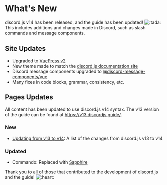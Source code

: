 <!DOCTYPE html>
<html lang="en">

<head>
  <meta charset="UTF-8">
  <meta name="viewport" content="width=device-width, initial-scale=1.0">
  <style scoped>
    .emoji-container {
      display: inline-block;
    }

    .emoji-container .emoji-image {
      width: 1.375rem;
      height: 1.375rem;
      vertical-align: bottom;
    }
  </style>
  <title>Discord.js Guide Update</title>
</head>

<body>

  <h1>What's New</h1>

  <!-- Discord.js Message Component -->
  <DiscordMessages>
    <DiscordMessage profile="bot">
      <template #interactions>
        <DiscordInteraction profile="user" author="discord.js" :command="true">upgrade</DiscordInteraction>
      </template>
      discord.js v14 has been released, and the guide has been updated!
      <span class="emoji-container">
        <img class="emoji-image" title="tada" alt=":tada:"
          src="https://cdn.jsdelivr.net/gh/twitter/twemoji@v14.0.2/assets/72x72/1f389.png" />
      </span>
      <br />
      This includes additions and changes made in Discord, such as slash commands and message components.
    </DiscordMessage>
  </DiscordMessages>

  <!-- Site Updates -->
  <h2>Site Updates</h2>
  <ul>
    <li>Upgraded to <a href="https://v2.vuepress.vuejs.org/" target="_blank">VuePress v2</a></li>
    <li>New theme made to match the <a href="https://discord.js.org/" target="_blank">discord.js documentation site</a></li>
    <li>Discord message components upgraded to <a href="https://github.com/Danktuary/discord-message-components/blob/main/packages/vue/README.md"
        target="_blank">@discord-message-components/vue</a></li>
    <li>Many fixes in code blocks, grammar, consistency, etc.</li>
  </ul>

  <!-- Pages Updates -->
  <h2>Pages Updates</h2>
  <p>All content has been updated to use discord.js v14 syntax. The v13 version of the guide can be found at <a
      href="https://v13.discordjs.guide/" target="_blank">https://v13.discordjs.guide/</a>.</p>

  <!-- New Content -->
  <h3>New</h3>
  <ul>
    <li><a href="/additional-info/changes-in-v14.md">Updating from v13 to v14</a>: A list of the changes from discord.js
      v13 to v14</li>
    <!-- Add other new content items here -->
  </ul>

  <!-- Updated Content -->
  <h3>Updated</h3>
  <ul>
    <li>Commando: Replaced with <a href="https://sapphirejs.dev/docs/Guide/getting-started/getting-started-with-sapphire"
        target="_blank">Sapphire</a></li>
    <!-- Add other updated content items here -->
  </ul>

  <!-- Discord Messages Component -->
  <DiscordMessages>
    <DiscordMessage profile="bot">
      Thank you to all of those that contributed to the development of discord.js and the guide!
      <span class="emoji-container">
        <img class="emoji-image" title="heart" alt=":heart:"
          src="https://cdn.jsdelivr.net/gh/twitter/twemoji@v14.0.2/assets/72x72/2764.png" />
      </span>
    </DiscordMessage>
  </DiscordMessages>

</body>

</html>
